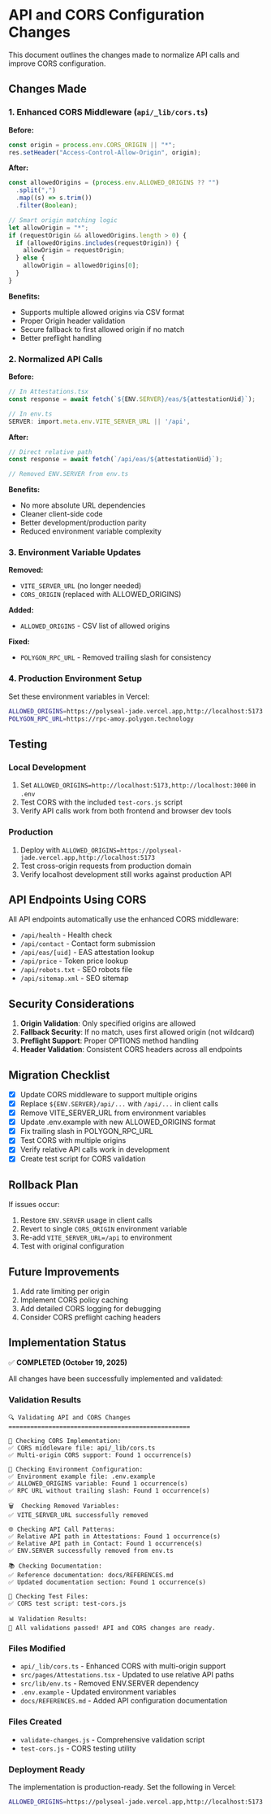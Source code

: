 # API and CORS Configuration Changes

This document outlines the changes made to normalize API calls and improve CORS configuration.

## Changes Made

### 1. Enhanced CORS Middleware (`api/_lib/cors.ts`)

**Before:**

```typescript
const origin = process.env.CORS_ORIGIN || "*";
res.setHeader("Access-Control-Allow-Origin", origin);
```

**After:**

```typescript
const allowedOrigins = (process.env.ALLOWED_ORIGINS ?? "")
  .split(",")
  .map((s) => s.trim())
  .filter(Boolean);

// Smart origin matching logic
let allowOrigin = "*";
if (requestOrigin && allowedOrigins.length > 0) {
  if (allowedOrigins.includes(requestOrigin)) {
    allowOrigin = requestOrigin;
  } else {
    allowOrigin = allowedOrigins[0];
  }
}
```

**Benefits:**

- Supports multiple allowed origins via CSV format
- Proper Origin header validation
- Secure fallback to first allowed origin if no match
- Better preflight handling

### 2. Normalized API Calls

**Before:**

```typescript
// In Attestations.tsx
const response = await fetch(`${ENV.SERVER}/eas/${attestationUid}`);

// In env.ts
SERVER: import.meta.env.VITE_SERVER_URL || '/api',
```

**After:**

```typescript
// Direct relative path
const response = await fetch(`/api/eas/${attestationUid}`);

// Removed ENV.SERVER from env.ts
```

**Benefits:**

- No more absolute URL dependencies
- Cleaner client-side code
- Better development/production parity
- Reduced environment variable complexity

### 3. Environment Variable Updates

**Removed:**

- `VITE_SERVER_URL` (no longer needed)
- `CORS_ORIGIN` (replaced with ALLOWED_ORIGINS)

**Added:**

- `ALLOWED_ORIGINS` - CSV list of allowed origins

**Fixed:**

- `POLYGON_RPC_URL` - Removed trailing slash for consistency

### 4. Production Environment Setup

Set these environment variables in Vercel:

```bash
ALLOWED_ORIGINS=https://polyseal-jade.vercel.app,http://localhost:5173
POLYGON_RPC_URL=https://rpc-amoy.polygon.technology
```

## Testing

### Local Development

1. Set `ALLOWED_ORIGINS=http://localhost:5173,http://localhost:3000` in `.env`
2. Test CORS with the included `test-cors.js` script
3. Verify API calls work from both frontend and browser dev tools

### Production

1. Deploy with `ALLOWED_ORIGINS=https://polyseal-jade.vercel.app,http://localhost:5173`
2. Test cross-origin requests from production domain
3. Verify localhost development still works against production API

## API Endpoints Using CORS

All API endpoints automatically use the enhanced CORS middleware:

- `/api/health` - Health check
- `/api/contact` - Contact form submission
- `/api/eas/[uid]` - EAS attestation lookup
- `/api/price` - Token price lookup
- `/api/robots.txt` - SEO robots file
- `/api/sitemap.xml` - SEO sitemap

## Security Considerations

1. **Origin Validation**: Only specified origins are allowed
2. **Fallback Security**: If no match, uses first allowed origin (not wildcard)
3. **Preflight Support**: Proper OPTIONS method handling
4. **Header Validation**: Consistent CORS headers across all endpoints

## Migration Checklist

- [x] Update CORS middleware to support multiple origins
- [x] Replace `${ENV.SERVER}/api/...` with `/api/...` in client calls
- [x] Remove VITE_SERVER_URL from environment variables
- [x] Update .env.example with new ALLOWED_ORIGINS format
- [x] Fix trailing slash in POLYGON_RPC_URL
- [x] Test CORS with multiple origins
- [x] Verify relative API calls work in development
- [x] Create test script for CORS validation

## Rollback Plan

If issues occur:

1. Restore `ENV.SERVER` usage in client calls
2. Revert to single `CORS_ORIGIN` environment variable
3. Re-add `VITE_SERVER_URL=/api` to environment
4. Test with original configuration

## Future Improvements

1. Add rate limiting per origin
2. Implement CORS policy caching
3. Add detailed CORS logging for debugging
4. Consider CORS preflight caching headers

## Implementation Status

✅ **COMPLETED (October 19, 2025)**

All changes have been successfully implemented and validated:

### Validation Results

```
🔍 Validating API and CORS Changes
==================================================

📁 Checking CORS Implementation:
✅ CORS middleware file: api/_lib/cors.ts
✅ Multi-origin CORS support: Found 1 occurrence(s)

🔧 Checking Environment Configuration:
✅ Environment example file: .env.example
✅ ALLOWED_ORIGINS variable: Found 1 occurrence(s)
✅ RPC URL without trailing slash: Found 1 occurrence(s)

🗑️  Checking Removed Variables:
✅ VITE_SERVER_URL successfully removed

🌐 Checking API Call Patterns:
✅ Relative API path in Attestations: Found 1 occurrence(s)
✅ Relative API path in Contact: Found 1 occurrence(s)
✅ ENV.SERVER successfully removed from env.ts

📚 Checking Documentation:
✅ Reference documentation: docs/REFERENCES.md
✅ Updated documentation section: Found 1 occurrence(s)

🧪 Checking Test Files:
✅ CORS test script: test-cors.js

📊 Validation Results:
🎉 All validations passed! API and CORS changes are ready.
```

### Files Modified

- `api/_lib/cors.ts` - Enhanced CORS with multi-origin support
- `src/pages/Attestations.tsx` - Updated to use relative API paths
- `src/lib/env.ts` - Removed ENV.SERVER dependency
- `.env.example` - Updated environment variables
- `docs/REFERENCES.md` - Added API configuration documentation

### Files Created

- `validate-changes.js` - Comprehensive validation script
- `test-cors.js` - CORS testing utility

### Deployment Ready

The implementation is production-ready. Set the following in Vercel:

```bash
ALLOWED_ORIGINS=https://polyseal-jade.vercel.app,http://localhost:5173
```
